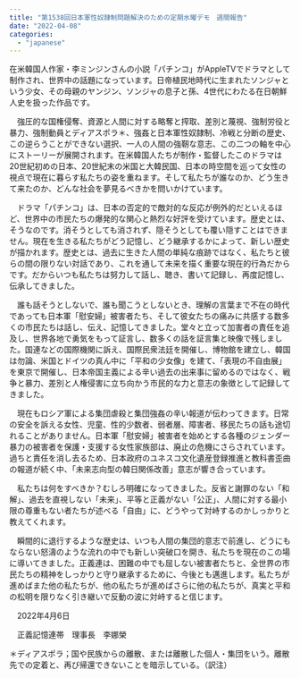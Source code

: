 ```yaml
---
title: "第1538回日本軍性奴隷制問題解決のための定期水曜デモ　週間報告"
date: "2022-04-08"
categories: 
  - "japanese"
---
```


在米韓国人作家・李ミンジンさんの小説「パチンコ」がAppleTVでドラマとして制作され、世界中の話題になっています。日帝植民地時代に生まれたソンジャという少女、その母親のヤンジン、ソンジャの息子と孫、4世代にわたる在日朝鮮人史を扱った作品です。

　強圧的な国権侵奪、資源と人間に対する略奪と搾取、差別と蔑視、強制労役と暴力、強制動員とディアスポラ＊、強姦と日本軍性奴隷制、冷戦と分断の歴史、この逆らうことができない選択、一人の人間の強靭な意志、この二つの軸を中心にストーリーが展開されます。在米韓国人たちが制作・監督したこのドラマは20世紀初めの日本、20世紀末の米国と大韓民国、日本の時空間を巡って女性の視点で現在に暮らす私たちの姿を重ねます。そして私たちが誰なのか、どう生きて来たのか、どんな社会を夢見るべきかを問いかけています。

　ドラマ「パチンコ」は、日本の否定的で敵対的な反応が例外的だといえるほど、世界中の市民たちの爆発的な関心と熱烈な好評を受けています。歴史とは、そうなのです。消そうとしても消されず、隠そうとしても覆い隠すことはできません。現在を生きる私たちがどう記憶し、どう継承するかによって、新しい歴史が描かれます。歴史とは、過去に生きた人間の単純な痕跡ではなく、私たちと彼らの間の限りない対話であり、これを通して未来を描く重要な現在的行為だからです。だからいつも私たちは努力して話し、聴き、書いて記録し、再度記憶し、伝承してきました。

　誰も話そうとしないで、誰も聞こうとしないとき、理解の言葉まで不在の時代であっても日本軍「慰安婦」被害者たち、そして彼女たちの痛みに共感する数多くの市民たちは話し、伝え、記憶してきました。堂々と立って加害者の責任を追及し、世界各地で勇気をもって証言し、数多くの話を証言集と映像で残しました。国連などの国際機関に訴え、国際民衆法廷を開催し、博物館を建立し、韓国は勿論、米国とドイツの真ん中に「平和の少女像」を建て、「表現の不自由展」を東京で開催し、日本帝国主義による辛い過去の出来事に留めるのではなく、戦争と暴力、差別と人権侵害に立ち向かう市民的な力と意志の象徴として記録してきました。

　現在もロシア軍による集団虐殺と集団強姦の辛い報道が伝わってきます。日常の安全を訴える女性、児童、性的少数者、弱者層、障害者、移民たちの話も途切れることがありません。日本軍「慰安婦」被害者を始めとする各種のジェンダー暴力の被害者を保護・支援する女性家族部は、廃止の危機にさらされています。過ちと責任を消し去るため、日本政府のユネスコ文化遺産登録推進と教科書歪曲の報道が続く中、「未来志向型の韓日関係改善」意志が響き合っています。

　私たちは何をすべきか？むしろ明確になってきました。反省と謝罪のない「和解」、過去を直視しない「未来」、平等と正義がない「公正」、人間に対する最小限の尊重もない者たちが述べる「自由」に、どうやって対峙するのかしっかりと教えてくれます。

　瞬間的に退行するような歴史は、いつも人間の集団的意志で前進し、どうにもならない怒濤のような流れの中でも新しい突破口を開き、私たちを現在のこの場に導いてきました。正義連は、困難の中でも屈しない被害者たちと、全世界の市民たちの精神をしっかりと守り継承するために、今後とも邁進します。私たちが進めばまた他の私たちが、他の私たちが進めばさらに他の私たちが、真実と平和の松明を限りなく引き継いで反動の波に対峙すると信じます。

　2022年4月6日

　正義記憶連帯　理事長　李娜榮

＊ディアスポラ；国や民族からの離散、または離散した個人・集団をいう。離散先での定着と、再び帰還できないことを暗示している。（訳注）
